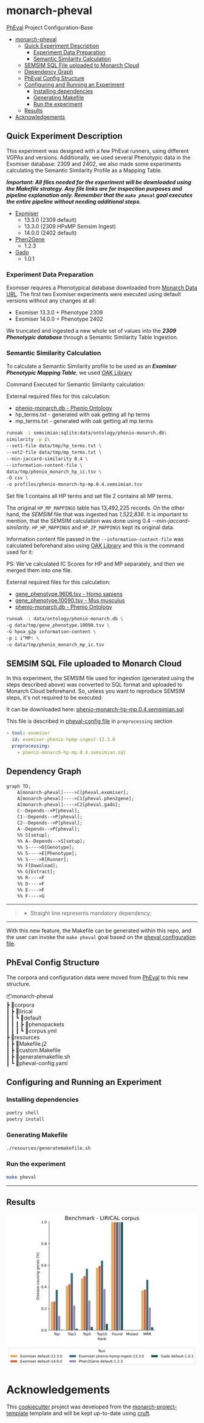 # monarch-pheval

[PhEval](https://github.com/monarch-initiative/pheval) Project Configuration-Base

- [monarch-pheval](#monarch-pheval)
  - [Quick Experiment Description](#quick-experiment-description)
    - [Experiment Data Preparation](#experiment-data-preparation)
    - [Semantic Similarity Calculation](#semantic-similarity-calculation)
  - [SEMSIM SQL File uploaded to Monarch Cloud](#semsim-sql-file-uploaded-to-monarch-cloud)
  - [Dependency Graph](#dependency-graph)
  - [PhEval Config Structure](#pheval-config-structure)
  - [Configuring and Running an Experiment](#configuring-and-running-an-experiment)
    - [Installing dependencies](#installing-dependencies)
    - [Generating Makefile](#generating-makefile)
    - [Run the experiment](#run-the-experiment)
  - [Results](#results)
- [Acknowledgements](#acknowledgements)

## Quick Experiment Description

This experiment was designed with a few PhEval runners, using different VGPAs and versions.
Additionally, we used several Phenotypic data in the Exomiser database: 2309 and 2402, we also made some experiments calculating the Semantic Similarity Profile as a Mapping Table.

**_Important: All files needed for the experiment will be downloaded using the Makefile strategy. Any file links are for inspection purposes and pipeline explanation only. Remember that the `make pheval` goal executes the entire pipeline without needing additional steps._**

- [Exomiser](https://exomiser.readthedocs.io/en/latest/)
  - 13.3.0 (2309 default)
  - 13.3.0 (2309 HPxMP Semsim Ingest)
  - 14.0.0 (2402 default)
- [Phen2Gene](https://phen2gene.wglab.org/)
  - 1.2.3
- [Gado](https://github.com/molgenis/systemsgenetics/wiki/GADO-Command-line)
  - 1.0.1

### Experiment Data Preparation

Exomiser requires a Phenotypical database downloaded from [Monarch Data URL](https://data.monarchinitiative.org/exomiser/data/).
The first two Exomiser experiments were executed using default versions without any changes at all:

- Exomiser 13.3.0 + Phenotype 2309
- Exomiser 14.0.0 + Phenotype 2402

We truncated and ingested a new whole set of values into the **_2309 Phenotypic database_** through a Semantic Similarity Table Ingestion.

### Semantic Similarity Calculation

To calculate a Semantic Similarity profile to be used as an **_Exomiser Phenotypic Mapping Table_**, we used [OAK Library](https://incatools.github.io/ontology-access-kit/index.html)

Command Executed for Semantic Similarity calculation:

External required files for this calculation:

- [phenio-monarch.db - Phenio Ontology](https://data.monarchinitiative.org/monarch-kg/latest/phenio.db.gz)
- hp_terms.txt - generated with oak getting all hp terms
- mp_terms.txt - generated with oak getting all mp terms

```bash
runoak -i semsimian:sqlite:data/ontology/phenio-monarch.db\
similarity -p i\
--set1-file data/tmp/hp_terms.txt \
--set2-file data/tmp/mp_terms.txt \
--min-jaccard-similarity 0.4 \
--information-content-file \
data/tmp/phenio_monarch_hp_ic.tsv \
-O csv \
-o profiles/phenio-monarch-hp-mp.0.4.semsimian.tsv
```

Set file 1 contains all HP terms and set file 2 contains all MP terms.

The original `HP_MP_MAPPINGS` table has 13,492,225 records.
On the other hand, the _SEMSIM_ file that was ingested has _1,522,836_. It is important to mention, that the SEMSIM calculation was done using 0.4 _--min-jaccard-similarity_. `HP_HP_MAPPINGS` and `HP_ZP_MAPPINGS` kept its original data.

Information content file passed in the `--information-content-file` was calculated beforehand also using [OAK Library](https://incatools.github.io/ontology-access-kit/index.html) and this is the command used for it:

PS: We've calculated IC Scores for HP and MP separately, and then we merged them into one file.

External required files for this calculation:

- [gene_phenotype.9606.tsv - Homo sapiens](https://data.monarchinitiative.org/latest/tsv/gene_associations/gene_phenotype.9606.tsv.gz)
- [gene_phenotype.10090.tsv - Mus musculus](https://data.monarchinitiative.org/latest/tsv/gene_associations/gene_phenotype.10090.tsv.gz)
- [phenio-monarch.db - Phenio Ontology](https://data.monarchinitiative.org/monarch-kg/latest/phenio.db.gz)

```bash
runoak -i data/ontology/phenio-monarch.db \
-g data/tmp/gene_phenotype.10090.tsv \
-G hpoa_g2p information-content \
-p i i^MP: \
-o data/tmp/phenio_monarch_mp_ic.tsv
```

## SEMSIM SQL File uploaded to Monarch Cloud

In this experiment, the SEMSIM file used for ingestion (generated using the steps described above) was converted to SQL format and uploaded to Monarch Cloud beforehand. So, unless you want to reproduce SEMSIM steps, it's not required to be executed.

It can be downloaded here:
[phenio-monarch-hp-mp.0.4.semsimian.sql](https://storage.googleapis.com/data-public-monarchinitiative/semantic-similarity/latest/phenio-monarch-hp-mp.0.4.semsimian.sql)

This file is described in [pheval-config file](resources/pheval-config.yaml) in `preprocessing` section

```yaml
- tool: exomiser
  id: exomiser-phenio-hpmp-ingest-13.3.0
  preprocessing:
    - phenio-monarch-hp-mp.0.4.semsimian.sql
```

## Dependency Graph

```mermaid
graph TD;
    A[monarch-pheval]---->C[pheval.exomiser];
    A[monarch-pheval]---->C1[pheval.phen2gene];
    A[monarch-pheval]---->C2[pheval.gado];
    C--Depends-->P[pheval];
    C1--Depends-->P[pheval];
    C2--Depends-->P[pheval];
    A--Depends-->P[pheval];
    %% S[setup];
    %% A--Depends-->S[setup];
    %% S---->D[Genotype];
    %% S---->E[Phenotype];
    %% S---->R[Runner];
    %% F[Download];
    %% G[Extract];
    %% R---->F
    %% D---->F
    %% E---->F
    %% F---->G
```

---

> - Straight line represents mandatory dependency;

---

With this new feature, the Makefile can be generated within this repo, and the user can invoke the `make pheval` goal based on the [pheval configuration file](resources/pheval-config.yaml).

## PhEval Config Structure

The corpora and configuration data were moved from [PhEval](https://github.com/monarch-initiative/pheval) to this new structure.

📦monarch-pheval  
┣ 📂corpora  
┃ ┣ 📂lirical  
┃ ┃ ┗ 📂default  
┃ ┃ ┃ ┣ 📂phenopackets  
┃ ┃ ┃ ┗ 📜corpus.yml  
┣ 📂resources  
┃ ┣ 📜Makefile.j2  
┃ ┣ 📜custom.Makefile  
┃ ┣ 📜generatemakefile.sh  
┃ ┗ 📜pheval-config.yaml

## Configuring and Running an Experiment

### Installing dependencies

```bash
poetry shell
poetry install
```

### Generating Makefile

```bash
./resources/generatemakefile.sh
```

### Run the experiment

```bash
make pheval
```

---

## Results

![alt text](results/gene_rank_stats.svg)

# Acknowledgements

This [cookiecutter](https://cookiecutter.readthedocs.io/en/stable/README.html) project was developed from the [monarch-project-template](https://github.com/monarch-initiative/monarch-project-template) template and will be kept up-to-date using [cruft](https://cruft.github.io/cruft/).
